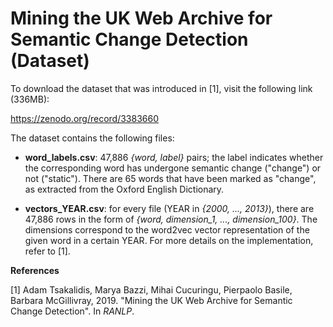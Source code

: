 # Mining the UK Web Archive for Semantic Change Detection (Dataset)

To download the dataset that was introduced in [1], visit the following link (336MB):

https://zenodo.org/record/3383660

The dataset contains the following files:

  - **word_labels.csv**: 47,886 *{word, label}* pairs; the label indicates whether the corresponding word has undergone semantic change ("change") or not ("static"). There are 65 words that have been marked as "change", as extracted from the Oxford English Dictionary.

  - **vectors_YEAR.csv**: for every file (YEAR in *{2000, ..., 2013}*), there are 47,886 rows in the form of *{word, dimension_1, ..., dimension_100}*. The dimensions correspond to the word2vec vector representation of the given word in a certain YEAR. For more details on the implementation, refer to [1].
  
  
  **References**

[1] Adam Tsakalidis, Marya Bazzi, Mihai Cucuringu, Pierpaolo Basile, Barbara McGillivray, 2019. "Mining the UK Web Archive for Semantic Change Detection". In *RANLP*.
